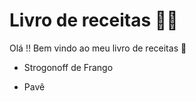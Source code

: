 # Livro de receitas :man_cook:



Olá !! Bem vindo ao meu livro de receitas :wave:

- Strogonoff de Frango 

- Pavê

  
  
  

